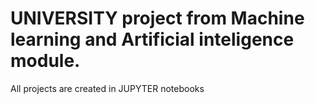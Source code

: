 # UNIVERSITY project from Machine learning and Artificial inteligence module.

All projects are created in JUPYTER notebooks 
